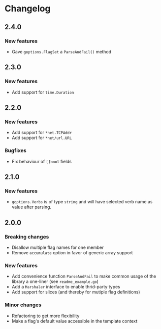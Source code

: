 # Changelog
## 2.4.0
### New features

* Gave `goptions.FlagSet` a `ParseAndFail()` method

## 2.3.0
### New features

* Add support for `time.Duration`

## 2.2.0
### New features

* Add support for `*net.TCPAddr`
* Add support for `*net/url.URL`

### Bugfixes

* Fix behaviour of `[]bool` fields

## 2.1.0
### New features

* `goptions.Verbs` is of type `string` and will have selected verb name as value
  after parsing.

## 2.0.0
### Breaking changes

* Disallow multiple flag names for one member
* Remove `accumulate` option in favor of generic array support

### New features

* Add convenience function `ParseAndFail` to make common usage of the library
  a one-liner (see `readme_example.go`)
* Add a `Marshaler` interface to enable thrid-party types
* Add support for slices (and thereby for mutiple flag definitions)

### Minor changes

* Refactoring to get more flexibility
* Make a flag's default value accessible in the template context
